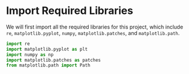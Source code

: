 # Import Required Libraries

We will first import all the required libraries for this project, which include `re`, `matplotlib.pyplot`, `numpy`, `matplotlib.patches`, and `matplotlib.path`.

```python
import re
import matplotlib.pyplot as plt
import numpy as np
import matplotlib.patches as patches
from matplotlib.path import Path
```
